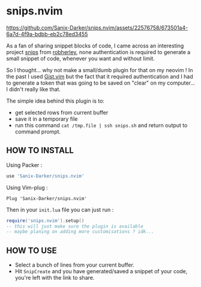 # snips.nvim

https://github.com/Sanix-Darker/snips.nvim/assets/22576758/673501a4-6a7d-4f9a-bdbb-eb2c78ed3455

As a fan of sharing snippet blocks of code, I came across an interesting project [snips](https://snips.sh) from [robherley](https://github.com/robherley), none authentication is required to generate a small snippet of code, whenever you want and without limit.

So I thought... why not make a small/dumb plugin for that on my neovim !
In the past I used [Gist.vim](https://github.com/mattn/vim-gist) but the fact that it required authentication and I had to generate a token that was going to be saved on "clear" on my computer... I didn't really like that.

The simple idea behind this plugin is to:
- get selected rows from current buffer
- save it in a temporary file
- run this command `cat /tmp.file | ssh snips.sh` and return output to command prompt.

## HOW TO INSTALL

Using Packer :
```lua
use 'Sanix-Darker/snips.nvim'
```

Using  Vim-plug :

```
Plug 'Sanix-Darker/snips.nvim'
```

Then in your `init.lua` file you can just run :

```lua
require('snips.nvim').setup()
-- this will just make sure the plugin is available
-- maybe planing on adding more customisations ? idk...
```

## HOW TO USE

- Select a bunch of lines from your current buffer.
- Hit `SnipCreate` and you have generated/saved a snippet of your code, you're left with the link to share.
